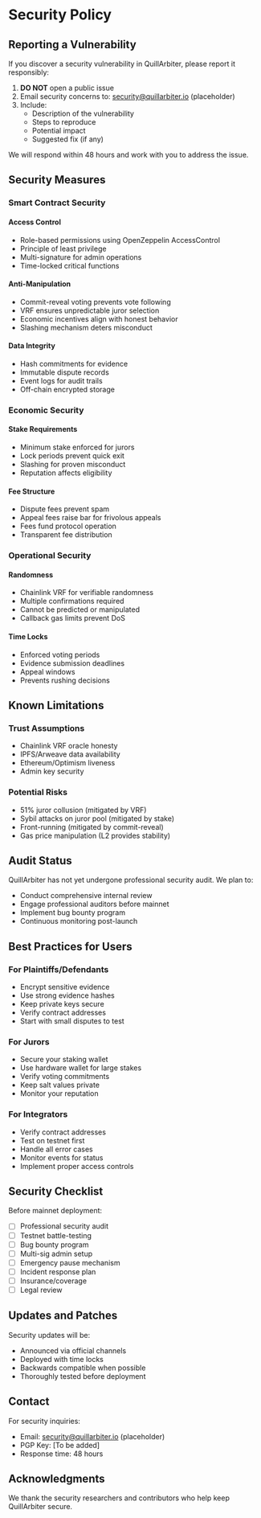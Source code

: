 # Security Policy

## Reporting a Vulnerability

If you discover a security vulnerability in QuillArbiter, please report it responsibly:

1. **DO NOT** open a public issue
2. Email security concerns to: security@quillarbiter.io (placeholder)
3. Include:
   - Description of the vulnerability
   - Steps to reproduce
   - Potential impact
   - Suggested fix (if any)

We will respond within 48 hours and work with you to address the issue.

## Security Measures

### Smart Contract Security

#### Access Control
- Role-based permissions using OpenZeppelin AccessControl
- Principle of least privilege
- Multi-signature for admin operations
- Time-locked critical functions

#### Anti-Manipulation
- Commit-reveal voting prevents vote following
- VRF ensures unpredictable juror selection
- Economic incentives align with honest behavior
- Slashing mechanism deters misconduct

#### Data Integrity
- Hash commitments for evidence
- Immutable dispute records
- Event logs for audit trails
- Off-chain encrypted storage

### Economic Security

#### Stake Requirements
- Minimum stake enforced for jurors
- Lock periods prevent quick exit
- Slashing for proven misconduct
- Reputation affects eligibility

#### Fee Structure
- Dispute fees prevent spam
- Appeal fees raise bar for frivolous appeals
- Fees fund protocol operation
- Transparent fee distribution

### Operational Security

#### Randomness
- Chainlink VRF for verifiable randomness
- Multiple confirmations required
- Cannot be predicted or manipulated
- Callback gas limits prevent DoS

#### Time Locks
- Enforced voting periods
- Evidence submission deadlines
- Appeal windows
- Prevents rushing decisions

## Known Limitations

### Trust Assumptions
- Chainlink VRF oracle honesty
- IPFS/Arweave data availability
- Ethereum/Optimism liveness
- Admin key security

### Potential Risks
- 51% juror collusion (mitigated by VRF)
- Sybil attacks on juror pool (mitigated by stake)
- Front-running (mitigated by commit-reveal)
- Gas price manipulation (L2 provides stability)

## Audit Status

QuillArbiter has not yet undergone professional security audit. We plan to:
- Conduct comprehensive internal review
- Engage professional auditors before mainnet
- Implement bug bounty program
- Continuous monitoring post-launch

## Best Practices for Users

### For Plaintiffs/Defendants
- Encrypt sensitive evidence
- Use strong evidence hashes
- Keep private keys secure
- Verify contract addresses
- Start with small disputes to test

### For Jurors
- Secure your staking wallet
- Use hardware wallet for large stakes
- Verify voting commitments
- Keep salt values private
- Monitor your reputation

### For Integrators
- Verify contract addresses
- Test on testnet first
- Handle all error cases
- Monitor events for status
- Implement proper access controls

## Security Checklist

Before mainnet deployment:
- [ ] Professional security audit
- [ ] Testnet battle-testing
- [ ] Bug bounty program
- [ ] Multi-sig admin setup
- [ ] Emergency pause mechanism
- [ ] Incident response plan
- [ ] Insurance/coverage
- [ ] Legal review

## Updates and Patches

Security updates will be:
- Announced via official channels
- Deployed with time locks
- Backwards compatible when possible
- Thoroughly tested before deployment

## Contact

For security inquiries:
- Email: security@quillarbiter.io (placeholder)
- PGP Key: [To be added]
- Response time: 48 hours

## Acknowledgments

We thank the security researchers and contributors who help keep QuillArbiter secure.

